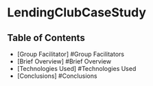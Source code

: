 # LendingClubCaseStudy

## Table of Contents
* [Group Facilitator] #Group Facilitators
* [Brief Overview] #Brief Overview
* [Technologies Used] #Technologies Used
* [Conclusions] #Conclusions


